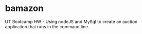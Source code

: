 # bamazon
UT Bootcamp HW - Using nodeJS and MySql to create an auction application that runs in the command line.
